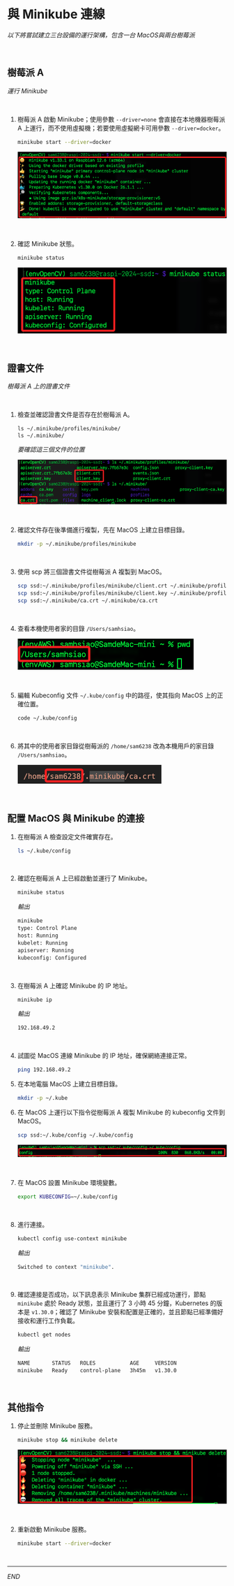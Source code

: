 # 與 Minikube 連線

_以下將嘗試建立三台設備的運行架構，包含一台 MacOS與兩台樹莓派_

<br>

## 樹莓派 A

_運行 Minikube_

<br>

1. 樹莓派 A 啟動 Minikube；使用參數 `--driver=none` 會直接在本地機器樹莓派 A 上運行，而不使用虛擬機；若要使用虛擬網卡可用參數 `--driver=docker`。

    ```bash
    minikube start --driver=docker
    ```

    ![](images/img_08.png)

<br>

2. 確認 Minikube 狀態。

    ```bash
    minikube status
    ```

    ![](images/img_09.png)

<br>

## 證書文件

_樹莓派 A 上的證書文件_

<br>

1. 檢查並確認證書文件是否存在於樹莓派 A。

    ```
    ls ~/.minikube/profiles/minikube/
    ls ~/.minikube/
    ```

    _要確認這三個文件的位置_

    ![](images/img_15.png)

<br>

2. 確認文件存在後準備進行複製，先在 MacOS 上建立目標目錄。

    ```bash
    mkdir -p ~/.minikube/profiles/minikube
    ```

<br>

3. 使用 scp 將三個證書文件從樹莓派 A 複製到 MacOS。

    ```bash
    scp ssd:~/.minikube/profiles/minikube/client.crt ~/.minikube/profiles/minikube/client.crt
    scp ssd:~/.minikube/profiles/minikube/client.key ~/.minikube/profiles/minikube/client.key
    scp ssd:~/.minikube/ca.crt ~/.minikube/ca.crt
    ```

<br>

4. 查看本機使用者家的目錄 `/Users/samhsiao`。

    ![](images/img_14.png)

<br>

5. 編輯 Kubeconfig 文件 `~/.kube/config` 中的路徑，使其指向 MacOS 上的正確位置。

    ```bash
    code ~/.kube/config
    ```

<br>

6. 將其中的使用者家目錄從樹莓派的 `/home/sam6238` 改為本機用戶的家目錄 `/Users/samhsiao`。

    ![](images/img_13.png)

<br>

## 配置 MacOS 與 Minikube 的連接

1. 在樹莓派 A 檢查設定文件確實存在。

    ```bash
    ls ~/.kube/config
    ```

<br>

2. 確認在樹莓派 A 上已經啟動並運行了 Minikube。

    ```bash
    minikube status
    ```

    _輸出_

    ```bash
    minikube
    type: Control Plane
    host: Running
    kubelet: Running
    apiserver: Running
    kubeconfig: Configured
    ```

<br>

3. 在樹莓派 A 上確認 Minikube 的 IP 地址。

    ```bash
    minikube ip
    ```

    _輸出_

    ```bash
    192.168.49.2
    ```

<br>

4. 試圖從 MacOS 連線 Minikube 的 IP 地址，確保網絡連接正常。

    ```bash
    ping 192.168.49.2
    ```

5. 在本地電腦 MacOS 上建立目標目錄。

    ```bash
    mkdir -p ~/.kube
    ```

6. 在 MacOS 上運行以下指令從樹莓派 A 複製 Minikube 的 kubeconfig 文件到 MacOS。

    ```bash
    scp ssd:~/.kube/config ~/.kube/config
    ```

    ![](images/img_12.png)

<br>

7. 在 MacOS 設置 Minikube 環境變數。

    ```bash
    export KUBECONFIG=~/.kube/config
    ```

<br>

8. 進行連接。

    ```bash
    kubectl config use-context minikube
    ```

    _輸出_

    ```bash
    Switched to context "minikube".
    ```

<br>

9. 確認連接是否成功，以下訊息表示 Minikube 集群已經成功運行，節點 `minikube` 處於 Ready 狀態，並且運行了 3 小時 45 分鐘，Kubernetes 的版本是 `v1.30.0`；確認了 Minikube 安裝和配置是正確的，並且節點已經準備好接收和運行工作負載。

    ```bash
    kubectl get nodes
    ```

    _輸出_

    ```bash
    NAME       STATUS   ROLES           AGE     VERSION
    minikube   Ready    control-plane   3h45m   v1.30.0
    ```

<br>

## 其他指令

1. 停止並刪除 Minikube 服務。

    ```bash
    minikube stop && minikube delete
    ```

    ![](images/img_20.png)

<br>

2. 重新啟動 Minikube 服務。

    ```bash
    minikube start --driver=docker
    ```

<br>

___

_END_
